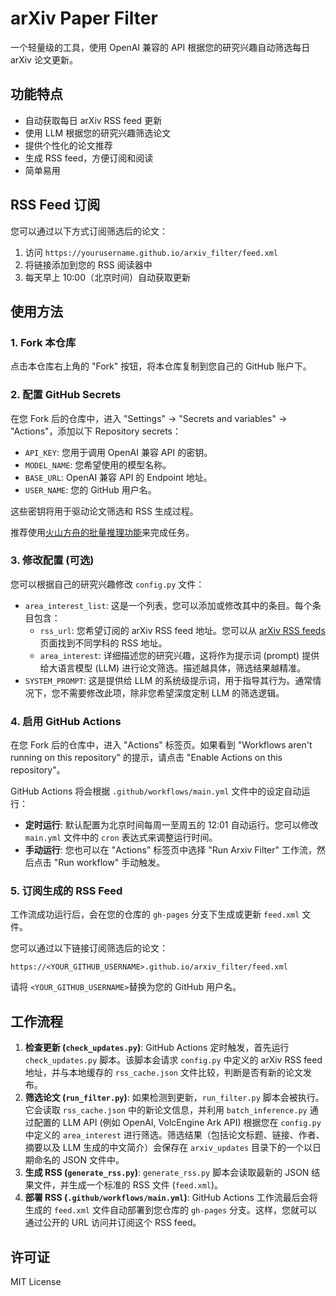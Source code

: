# arXiv Paper Filter

一个轻量级的工具，使用 OpenAI 兼容的 API 根据您的研究兴趣自动筛选每日 arXiv 论文更新。

## 功能特点

- 自动获取每日 arXiv RSS feed 更新
- 使用 LLM 根据您的研究兴趣筛选论文
- 提供个性化的论文推荐
- 生成 RSS feed，方便订阅和阅读
- 简单易用

## RSS Feed 订阅

您可以通过以下方式订阅筛选后的论文：

1. 访问 `https://yourusername.github.io/arxiv_filter/feed.xml`
2. 将链接添加到您的 RSS 阅读器中
3. 每天早上 10:00（北京时间）自动获取更新

## 使用方法

### 1. Fork 本仓库

点击本仓库右上角的 "Fork" 按钮，将本仓库复制到您自己的 GitHub 账户下。

### 2. 配置 GitHub Secrets

在您 Fork 后的仓库中，进入 "Settings" -> "Secrets and variables" -> "Actions"，添加以下 Repository secrets：

-   `API_KEY`: 您用于调用 OpenAI 兼容 API 的密钥。
-   `MODEL_NAME`: 您希望使用的模型名称。
-   `BASE_URL`: OpenAI 兼容 API 的 Endpoint 地址。
-   `USER_NAME`: 您的 GitHub 用户名。

这些密钥将用于驱动论文筛选和 RSS 生成过程。

推荐使用[火山方舟的批量推理功能](https://www.volcengine.com/docs/82379/1399517)来完成任务。

### 3. 修改配置 (可选)

您可以根据自己的研究兴趣修改 `config.py` 文件：

-   `area_interest_list`: 这是一个列表，您可以添加或修改其中的条目。每个条目包含：
    -   `rss_url`: 您希望订阅的 arXiv RSS feed 地址。您可以从 [arXiv RSS feeds](https://arxiv.org/help/rss) 页面找到不同学科的 RSS 地址。
    -   `area_interest`: 详细描述您的研究兴趣，这将作为提示词 (prompt) 提供给大语言模型 (LLM) 进行论文筛选。描述越具体，筛选结果越精准。
-   `SYSTEM_PROMPT`: 这是提供给 LLM 的系统级提示词，用于指导其行为。通常情况下，您不需要修改此项，除非您希望深度定制 LLM 的筛选逻辑。

### 4. 启用 GitHub Actions

在您 Fork 后的仓库中，进入 "Actions" 标签页。如果看到 "Workflows aren't running on this repository" 的提示，请点击 "Enable Actions on this repository"。

GitHub Actions 将会根据 `.github/workflows/main.yml` 文件中的设定自动运行：

-   **定时运行**: 默认配置为北京时间每周一至周五的 12:01 自动运行。您可以修改 `main.yml` 文件中的 `cron` 表达式来调整运行时间。
-   **手动运行**: 您也可以在 "Actions" 标签页中选择 "Run Arxiv Filter" 工作流，然后点击 "Run workflow" 手动触发。

### 5. 订阅生成的 RSS Feed

工作流成功运行后，会在您的仓库的 `gh-pages` 分支下生成或更新 `feed.xml` 文件。

您可以通过以下链接订阅筛选后的论文：

`https://<YOUR_GITHUB_USERNAME>.github.io/arxiv_filter/feed.xml`

请将 `<YOUR_GITHUB_USERNAME>`替换为您的 GitHub 用户名。

## 工作流程

1.  **检查更新 (`check_updates.py`)**: GitHub Actions 定时触发，首先运行 `check_updates.py` 脚本。该脚本会请求 `config.py` 中定义的 arXiv RSS feed 地址，并与本地缓存的 `rss_cache.json` 文件比较，判断是否有新的论文发布。
2.  **筛选论文 (`run_filter.py`)**: 如果检测到更新，`run_filter.py` 脚本会被执行。它会读取 `rss_cache.json` 中的新论文信息，并利用 `batch_inference.py` 通过配置的 LLM API (例如 OpenAI, VolcEngine Ark API) 根据您在 `config.py` 中定义的 `area_interest` 进行筛选。筛选结果（包括论文标题、链接、作者、摘要以及 LLM 生成的中文简介）会保存在 `arxiv_updates` 目录下的一个以日期命名的 JSON 文件中。
3.  **生成 RSS (`generate_rss.py`)**: `generate_rss.py` 脚本会读取最新的 JSON 结果文件，并生成一个标准的 RSS 文件 (`feed.xml`)。
4.  **部署 RSS (`.github/workflows/main.yml`)**: GitHub Actions 工作流最后会将生成的 `feed.xml` 文件自动部署到您仓库的 `gh-pages` 分支。这样，您就可以通过公开的 URL 访问并订阅这个 RSS feed。

## 许可证

MIT License
